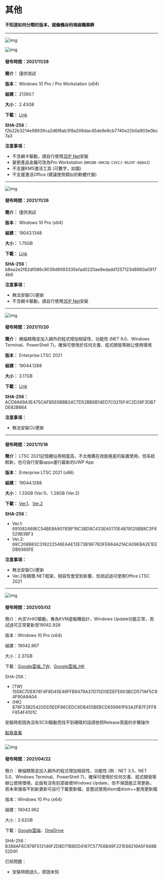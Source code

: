 # 其他

#### 不知道如何分類的版本，<strike>就像楓谷的海盜職業群</strike>

----

![img](/preview/21390.1_211128.png)

![img](/preview/21390.1_ProW_211128.png)

#### 發布時間：2021/11/28

**簡介：** 僅供測試

**版本：** Windows 10 Pro / Pro Workstation (x64)

**組建：** 21390.1

**大小：** 2.43GB

**下載：** [Link](https://drive.google.com/uc?export=download&id=11Z93AlJYGQbeiIiHUx8SZiMJtwJC558-)

**SHA-256：** f2b22b3214e98939ca2d6f8ab3f8a206dac45de9e9cb7740e22b0a903e0bc7a3

**注意事項：**
- 不含網卡驅動，請自行使用[3DP Net](https://github.com/WhatTheBlock/WindowsSimplify/releases/download/w10.211126/3DP_Net_v2101.exe)安裝
- 變更產品金鑰可改為Pro Workstation (`NRG8B-VKK3Q-CXVCJ-9G2XF-6Q84J`)
- 不支援KMS激活工具 (可數字，如圖)
- 不支援激活Office (建議使用類似的軟體代替)

----

![img](/preview/19043.1348_211126.png)

#### 發布時間：2021/11/26

**簡介：** 僅供測試

**版本：** Windows 10 Pro (x64)

**組建：** 19043.1348

**大小：** 1.75GB

**下載：** [Link](https://drive.google.com/uc?export=download&id=1NzkoNhL0v8AE9z0s76QKKYyC_3_z_95U)

**SHA-256：** b8ea2e2f82df086c9039d9093335efad0220ae9edadd1257123d8960a09174b6

**注意事項：**
- 無法安裝CU更新
- 不含網卡驅動，請自行使用[3DP Net](https://github.com/WhatTheBlock/WindowsSimplify/releases/download/w10.211126/3DP_Net_v2101.exe)安裝

----

![img](/preview/LTSC_19044.1288_211120.png)

#### 發布時間：2021/11/20

**簡介：** 微幅精簡並加入額外的程式增加相容性、功能性 (NET 6.0、Windows Terminal、PowerShell 7)，確保可使用於任何文書、程式開發等辦公使用環境

**版本：** Enterprise LTSC 2021

**組建：** 19044.1288

**大小：** 3.17GB

**下載：** [Link](https://drive.google.com/uc?export=download&id=13WM_kF4yG2eAK02oC82iLodEoESPu47k)

**SHA-256：** ACD9A69A3E475CAFB5E6BBB24C7D52BB6B14ED7C0215F4C2D28F3DB7DE82B664

**注意事項：**
- 無法安裝CU更新

----

#### 發布時間：2021/11/18

**簡介：** LTSC 2021記憶體佔用相當高，不太推薦在效能極差的裝置使用，但系統較新，也可自行安裝appx運行最新的UWP App

**版本：** Enterprise LTSC 2021 (x86)

**組建：** 19044.1288

**大小：** 1.33GB (Ver.1)、1.28GB (Ver.2)

**下載：** [Ver.1](https://github.com/WhatTheBlock/WindowsSimplify/releases/download/ltsc.x86.211118/LTSC_19044.1288_x86_211118.iso)、[Ver.2](https://github.com/WhatTheBlock/WindowsSimplify/releases/download/ltsc.x86.211118/LTSC_19044.1288_x86_211118v2.iso)

**SHA-256：**
- Ver.1: 691082469EC54BE8A9011EBF19C3BD8C433EA5170E4878125BB8C3F6529B3BF3
- Ver.2: 69C208B83C319222546EAAE12E73B16F7B3FE664A21ACA09EBA2E1EEDB9365FE

**注意事項：**
- 無法安裝CU更新
- Ver.2有精簡.NET框架，相容性會受到影響，但測試過可使用Office LTSC 2021

----

![img](/preview/Win10_20H2_(19042.867)_20210428.png)

#### 發布時間：2021/05/02

簡介：內含VirtIO驅動，專為KVM虛擬機設計，Windows Update功能正常，測試過可正常更新至19042.928

版本：Windows 10 Pro (x64)

組建：19042.867

大小：2.37GB

下載：[Google雲端_TW](http://tiny.cc/w10_20H2_20210428_t)、[Google雲端_HK](http://tiny.cc/w10_20H2_20210428_h)

SHA-256：
- [TW] 1558C7DE874F4F8D45E46FFB9479A37D70D0EDEFE603BCD571AF5C94F90A9A04
- [HK] 878F33B25420DD5EDF86CEDC6DB455BEBCD659961F63A2FB7F2FF8F854F4101C

安裝時若因為沒有SCSI驅動而找不到硬碟的話請依照Release頁面的步驟操作

[點我查看](https://github.com/WhatTheBlock/Win10_Simplify/releases/tag/v2021.04.28_2)

----

![img](/preview/Win10_21H1_(19043.962)_20210422.png)

#### 發布時間：2021/04/22

簡介：微幅精簡並加入額外的程式增加相容性、功能性 (例：NET 3.5、NET 5.0、Windows Terminal、PowerShell 7)，確保可使用於任何文書、程式開發等辦公使用環境，此版有沒有刻意破壞Windows Update，但不保證能正常更新，若未來搜尋不到新更新可自行下載更新檔，並嘗試使用dism或dism++套用更新檔

版本：Windows 10 Pro (x64)

組建：19043.962

大小：2.62GB

下載：[Google雲端](http://tiny.cc/w10_21H1_20210422)、[OneDrive](http://tiny.cc/w10_21H1_20210422_o)

SHA-256：B388AF6C978F512146F2D8D71B8DD4167C577E6B49F221E68216A5F948B52D91

已知問題：
- 安裝時間過久，原因未知
